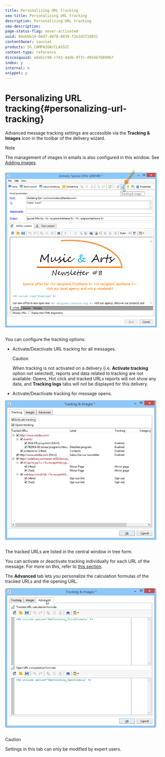 ```yaml
---
title: Personalizing URL tracking
seo-title: Personalizing URL tracking
description: Personalizing URL tracking
seo-description: 
page-status-flag: never-activated
uuid: 04abbb14-86d7-4870-8839-f2e2d372d031
contentOwner: sauviat
products: SG_CAMPAIGN/CLASSIC
content-type: reference
discoiquuid: ada5cc90-c743-4ddb-9f7c-d954bf889967
index: y
internal: n
snippet: y
---
```


# Personalizing URL tracking{#personalizing-url-tracking}

Advanced message tracking settings are accessible via the **Tracking & Images** icon in the toolbar of the delivery wizard.

>[!NOTE]
>
>The management of images in emails is also configured in this window. See [Adding images](../../delivery/using/personalizing-url-tracking.md#adding-images).

![](assets/s_ncs_user_email_del_tracking_ico.png)

You can configure the tracking options:

* Activate/Deactivate URL tracking for all messages.

  >[!CAUTION]
  >
  >When tracking is not activated on a delivery (i.e. **Activate tracking** option not selected), reports and data related to tracking are not available: Opens, Hot click and tracked URLs reports will not show any data, and **Tracking logs** tabs will not be displayed for this delivery.

* Activate/Deactivate tracking for message opens.

![](assets/s_ncs_user_email_del_tracking_param.png)

The tracked URLs are listed in the central window in tree form.

You can activate or deactivate tracking individually for each URL of the message. For more on this, refer to [this section](../../delivery/using/how-to-configure-tracked-links.md).

The **Advanced** tab lets you personalize the calculation formulas of the tracked URLs and the opening URL.

![](assets/s_ncs_user_email_del_tracking_param_adv.png)

>[!CAUTION]
>
>Settings in this tab can only be modified by expert users.

